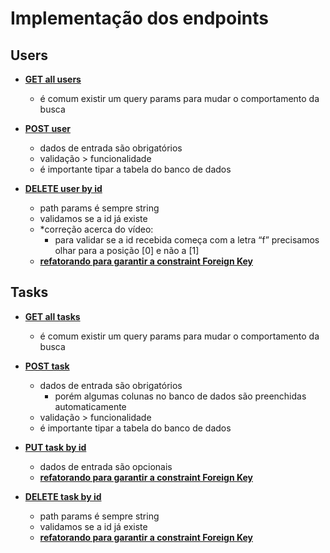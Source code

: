# Implementação dos endpoints

## Users

- [**GET all users**](https://drive.google.com/file/d/1_g-0xAogjBVjFhHQYmolnb57SnFGfOnV/view?usp=share_link)
    - é comum existir um query params para mudar o comportamento da busca

- [**POST user**](https://drive.google.com/file/d/10tvbMzeg9CkH5UIH5LJs_5pH8ZAzLDJ1/view?usp=share_link)
    - dados de entrada são obrigatórios
    - validação > funcionalidade
    - é importante tipar a tabela do banco de dados

- [**DELETE user by id**](https://drive.google.com/file/d/1UBSqhzs9t5Fhnk2x5k5tImvhEQIKp7Lp/view?usp=share_link)
    - path params é sempre string
    - validamos se a id já existe
    - *correção acerca do vídeo:
        - para validar se a id recebida começa com a letra “f” precisamos olhar para a posição [0] e não a [1]
    - [**refatorando para garantir a constraint Foreign Key**](https://drive.google.com/file/d/1_ckUh0SmCy3uAU9gUxJNBXqaoxhmm82b/view?usp=share_link)

## Tasks

- [**GET all tasks**](https://drive.google.com/file/d/1xs2jwRWlIPcWGTZhquS-tRZ1WKWbNK14/view?usp=share_link)
    - é comum existir um query params para mudar o comportamento da busca

- [**POST task**](https://drive.google.com/file/d/1Z2ZwTp_WK-Sp7I4ZaV4LnrpeZaDH9tUv/view?usp=share_link)
    - dados de entrada são obrigatórios
        - porém algumas colunas no banco de dados são preenchidas automaticamente
    - validação > funcionalidade
    - é importante tipar a tabela do banco de dados

- [**PUT task by id**](https://drive.google.com/file/d/1I1SdpmlAMe_8DP1sy3V-bfBZcQDljMX5/view?usp=share_link)
    - dados de entrada são opcionais
    - **[refatorando para garantir a constraint Foreign Key](https://drive.google.com/file/d/12nvoDUwOPvOSLNCD-WNu2NajJCtIk_gy/view?usp=share_link)**
    
- [**DELETE task by id**](https://drive.google.com/file/d/1aEbhrxH2KcpYEJU99LBAn-jsxrj2KgO4/view?usp=share_link)
    - path params é sempre string
    - validamos se a id já existe
    - **[refatorando para garantir a constraint Foreign Key](https://drive.google.com/file/d/1gFBW1s79jbRNLC8D13i8x8evqWXpxGtv/view?usp=share_link)**
